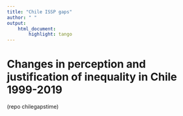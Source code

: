 ```yaml
---
title: "Chile ISSP gaps"
author: " "
output:
    html_document:
        highlight: tango
---
```


# Changes in perception and justification of inequality in Chile 1999-2019

(repo chilegapstime)
